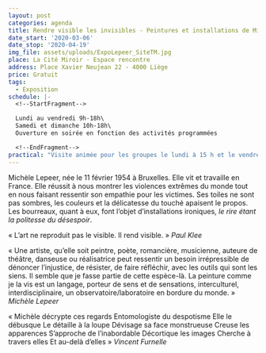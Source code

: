 ```yaml
---
layout: post
categories: agenda
title: Rendre visible les invisibles - Peintures et installations de Michèle Lepeer
date_start: '2020-03-06'
date_stop: '2020-04-19'
img_file: assets/uploads/ExpoLepeer_SiteTM.jpg
place: La Cité Miroir - Espace rencontre
address: Place Xavier Neujean 22 - 4000 Liège
price: Gratuit
tags:
  - Exposition
schedule: |-
  <!--StartFragment-->

  Lundi au vendredi 9h-18h\
  Samedi et dimanche 10h-18h\
  Ouverture en soirée en fonction des activités programmées

  <!--EndFragment-->
practical: "Visite animée pour les groupes le lundi à 15 h et le vendredi à 13 h et à 15 h / Durée\_: 1 h / Gratuit / 15 personnes max / à partir de 15 ans / Réservation\_: bibliotheque@territoires-memoire.be, 04\_232\_70\_62"
---
```

Michèle Lepeer, née le 11 février 1954 à Bruxelles. Elle vit et travaille en France. Elle réussit à nous montrer les violences extrêmes du monde tout en nous faisant ressentir son empathie pour les victimes. Ses toiles ne sont pas sombres, les couleurs et la délicatesse du touché apaisent le propos. Les bourreaux, quant à eux, font l’objet d’installations ironiques, *le rire étant la politesse du désespoir*.

« L’art ne reproduit pas le visible. Il rend visible. » *Paul Klee*

« Une artiste, qu’elle soit peintre, poète, romancière, musicienne, auteure de théâtre, danseuse ou réalisatrice peut ressentir un besoin irrépressible de dénoncer l’injustice, de résister, de faire réfléchir, avec les outils qui sont les siens. Il semble que je fasse partie de cette espèce-là. La peinture comme je la vis est un langage, porteur de sens et de sensations, interculturel, interdisciplinaire, un observatoire/laboratoire en bordure du monde. » *Michèle Lepeer*

« Michèle décrypte ces regards Entomologiste du despotisme
Elle le débusque
Le détaille à la loupe
Dévisage sa face monstrueuse
Creuse les apparences
S’approche de l’inabordable
Décortique les images
Cherche à travers elles
Et au-delà d’elles »
*Vincent Furnelle*
